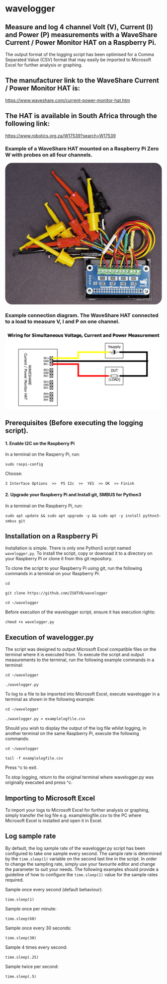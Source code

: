 # wavelogger
## Measure and log 4 channel Volt (V), Current (I) and Power (P) measurements with a WaveShare Current / Power Monitor HAT on a Raspberry Pi.
The output format of the logging script has been optimised for a Comma Separated Value (CSV) format that may easily be imported to Microsoft Excel for further analysis or graphing.
## The manufacturer link to the WaveShare Current / Power Monitor HAT is:
https://www.waveshare.com/current-power-monitor-hat.htm
## The HAT is available in South Africa through the following link:
https://www.robotics.org.za/W17539?search=W17539
### Example of a WaveShare HAT mounted on a Raspberry Pi Zero W with probes on all four channels.
![WaveShare HAT on Raspberry Pi Zero W with probes connected](https://github.com/ZS6TVB/wavelogger/blob/main/img/waveshare_hat_pizerow.png)
### Example connection diagram. The WaveShare HAT connected to a load to measure V, I and P on one channel.
![Wiring Diagram - Connection on one channel](https://github.com/ZS6TVB/wavelogger/blob/main/img/waveshare_wiring_diagram.png)


## Prerequisites (Before executing the logging script).
#### 1. Enable I2C on the Raspberry Pi

In a terminal on the Rasperry Pi, run:

`sudo raspi-config`

Choose: 

`3 Interface Options  >>  P5 I2c  >>  YES  >> OK  >> Finish`


#### 2. Upgrade your Raspberry Pi and Install git, SMBUS for Python3

In a terminal on the Raspberry Pi, run:

`sudo apt update && sudo apt upgrade -y && sudo apt -y install python3-smbus git`

## Installation on a Raspberry Pi
Installation is simple.  There is only one Python3 script named `wavelogger.py`.  To install the script, copy or downoad it to a directory on your Raspberry Pi or clone it from this git repository.

To clone the script to your Raspberry Pi using git, run the following commands in a terminal on your Raspberry Pi:

`cd`

`git clone https://github.com/ZS6TVB/wavelogger`

`cd ~/wavelogger`

Before execution of the wavelogger script, ensure it has execution rights:

`chmod +x wavelogger.py`

## Execution of wavelogger.py
The script was designed to output Microsoft Excel compatible files on the terminal where it is executed from.  To execute the script and output measurements to the terminal, run the following example commands in a terminal: 

`cd ~/wavelogger`

`./wavelogger.py`

To log to a file to be imported into Microsoft Excel, execute wavelogger in a terminal as shown in the following example:

`cd ~/wavelogger`

`./wavelogger.py > examplelogfile.csv`

Should you wish to display the output of the log file whilst logging, in another terminal on the same Raspberry Pi, execute the following commands:

`cd ~/wavelogger`

`tail -f examplelogfile.csv`

Press ^c to exit.

To stop logging, return to the original terminal where wavelogger.py was originally executed and press ^c.

## Importing to Microsoft Excel
To import your logs to Microsoft Excel for further analysis or graphing, simply transfer the log file e.g. examplelogfile.csv to the PC where Microsoft Excel is installed and open it in Excel.

## Log sample rate
By default, the log sample rate of the wavelogger.py script has been configured to take one sample every second.  The sample rate is determined by the `time.sleep(1)` variable on the second last line in the script.  In order to change the sampling rate, simply use your favourite editor and change the parameter to suit your needs.  The following examples should provide a guideline of how to configure the `time.sleep(1)` value for the sample rates required.


Sample once every second (default behaviour):

`time.sleep(1)`


Sample once per minute:

`time.sleep(60)`


Sample once every 30 seconds:

`time.sleep(30)`


Sample 4 times every second:

`time.sleep(.25)`


Sample twice per second:

`time.sleep(.5)`




